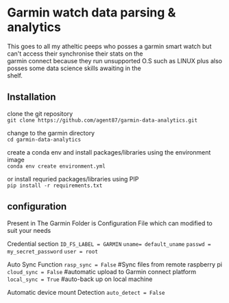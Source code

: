 # Garmin watch data parsing & analytics
This goes to all my atheltic peeps who posses a garmin smart watch but can't access their synchronise their stats on the \
garmin connect because they run unsupported O.S such as LINUX plus also posses some data science skills awaiting in the  \
shelf.

## Installation
clone the git repository\
`git clone https://github.com/agent87/garmin-data-analytics.git`

change to the garmin directory\
`cd garmin-data-analytics`

create a conda env and install packages/libraries using the environment image\
`conda env create environment.yml`

or install requried packages/libraries using PIP\
`pip install -r requirements.txt`

## configuration
Present in The Garmin Folder is Configuration File which can modified to suit your needs

Credential section
`ID_FS_LABEL = GARMIN`
`uname= default_uname`
`passwd = my_secret_password`
`user = root`


Auto Sync Function
`rasp_sync = False`   #Sync files from remote raspberry pi
`cloud_sync = False`  #automatic upload to Garmin connect platform
`local_sync = True`  #auto-back up on local machine

Automatic device mount Detection
`auto_detect = False`
  

